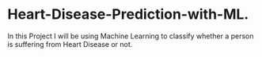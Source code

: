 # Heart-Disease-Prediction-with-ML.
In this Project I will be using Machine Learning to classify whether a person is suffering from Heart Disease or not.

